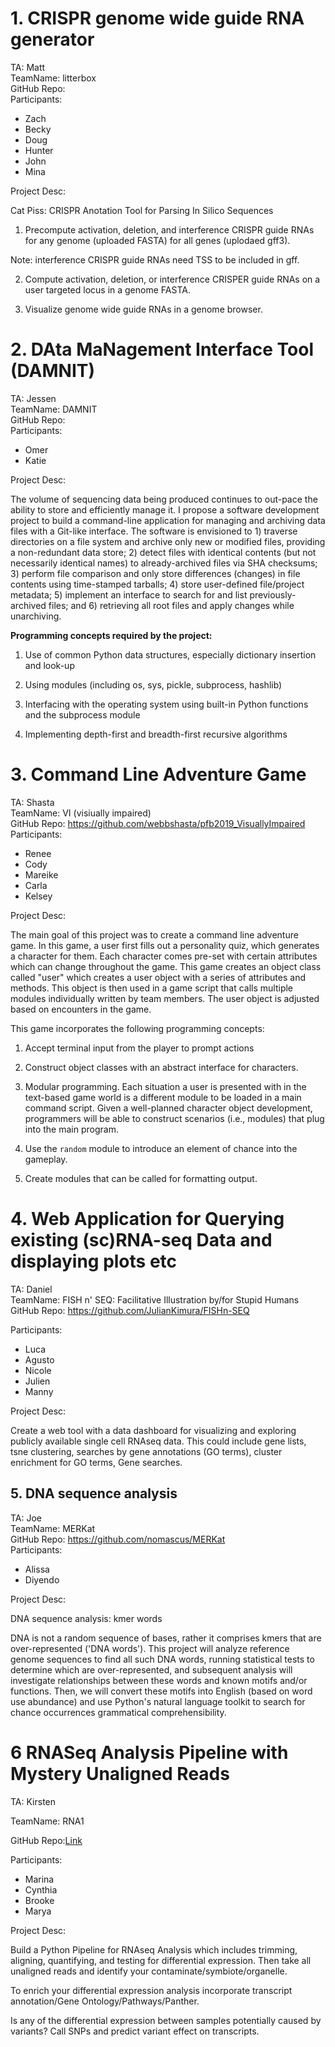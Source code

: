 # 1. CRISPR genome wide guide RNA generator

TA: Matt  
TeamName: litterbox  
GitHub Repo:  
Participants:  
 - Zach
 - Becky
 - Doug
 - Hunter
 - John
 - Mina
 
Project Desc:  

Cat Piss: CRISPR Anotation Tool for Parsing In Silico Sequences

1) Precompute activation, deletion, and interference CRISPR guide RNAs for any genome (uploaded FASTA) for all genes (uplodaed gff3). 

Note: interference CRISPR guide RNAs need TSS to be included in gff.

2) Compute activation, deletion, or interference CRISPER guide RNAs on a user targeted locus in a genome FASTA. 

3) Visualize genome wide guide RNAs in a genome browser.



# 2. DAta MaNagement Interface Tool (DAMNIT)

TA: Jessen  
TeamName: DAMNIT  
GitHub Repo:  
Participants:  
 - Omer  
 - Katie  

Project Desc:  

The volume of sequencing data being produced continues to out-pace the ability to store and efficiently manage it. I propose a software development project to build a command-line application for managing and archiving data files with a Git-like interface. The software is envisioned to 1) traverse directories on a file system and archive only new or modified files, providing a non-redundant data store; 2) detect files with identical contents (but not necessarily identical names) to already-archived files via SHA checksums; 3) perform file comparison and only store differences (changes) in file contents using time-stamped tarballs; 4) store user-defined file/project metadata; 5) implement an interface to search for and list previously-archived files; and 6) retrieving all root files and apply changes while unarchiving.

 

**Programming concepts required by the project:**

1.   Use of common Python data structures, especially dictionary insertion and look-up

2.   Using modules (including os, sys, pickle, subprocess, hashlib)

3.   Interfacing with the operating system using built-in Python functions and the subprocess module

4.   Implementing depth-first and breadth-first recursive algorithms




# 3. Command Line Adventure Game

TA: Shasta  
TeamName: VI (visiually impaired)  
GitHub Repo:  https://github.com/webbshasta/pfb2019_VisuallyImpaired  
Participants:    
 - Renee  
 - Cody
 - Mareike
 - Carla
 - Kelsey

Project Desc:  


The main goal of this project was to create a command line adventure game. In this game, a user first fills out a personality quiz, which generates a character for them. Each character comes pre-set with certain attributes which can change throughout the game. This game creates an object class called "user" which creates a user object with a series of attributes and methods. This object is then used in a game script that calls multiple modules individually written by team members. The user object is adjusted based on encounters in the game.

This game incorporates the following programming concepts:

1.   Accept terminal input from the player to prompt actions

2.   Construct object classes with an abstract interface for characters.

3.   Modular programming. Each situation a user is presented with in the text-based game world is a different module to be loaded in a main command script. Given a well-planned character object development, programmers will be able to construct scenarios (i.e., modules) that plug into the main program.

4.   Use the `random` module to introduce an element of chance into the gameplay.

5. Create modules that can be called for formatting output. 



# 4. Web Application for Querying existing (sc)RNA-seq Data and displaying plots etc 

TA: Daniel  
TeamName: FISH n' SEQ: Facilitative Illustration by/for Stupid Humans  
GitHub Repo:  https://github.com/JulianKimura/FISHn-SEQ  

Participants:  
 - Luca 
 - Agusto
 - Nicole
 - Julien
 - Manny

Project Desc:  

Create a web tool with a data dashboard for visualizing and exploring publicly available single cell RNAseq data. This could include gene lists, tsne clustering, searches by gene annotations (GO terms), cluster enrichment for GO terms, Gene searches.






## 5. DNA sequence analysis


TA: Joe  
TeamName: MERKat  
GitHub Repo:  https://github.com/nomascus/MERKat  
Participants:  
 - Alissa
 - Diyendo

Project Desc:  

DNA sequence analysis: kmer words


DNA is not a random sequence of bases, rather it comprises kmers that are over-represented ('DNA words'). This project will analyze reference genome sequences to find all such DNA words, running statistical tests to determine which are over-represented, and subsequent analysis will investigate relationships between these words and known motifs and/or functions. Then, we will convert these motifs into English (based on word use abundance) and use Python's natural language toolkit to search for chance occurrences grammatical comprehensibility.  






# 6 RNASeq Analysis Pipeline with Mystery Unaligned Reads

TA: Kirsten  

TeamName: RNA1   

GitHub Repo:[Link](https://github.com/kirstengott/pfb2019_rna1)

Participants:  
 - Marina
 - Cynthia
 - Brooke
 - Marya

Project Desc:  

Build a Python Pipeline for RNAseq Analysis which includes trimming, aligning, quantifying, and testing for differential expression. Then take all unaligned reads and identify your contaminate/symbiote/organelle. 

To enrich your differential expression analysis incorporate transcript annotation/Gene Ontology/Pathways/Panther.

Is any of the differential expression between samples potentially caused by variants? Call SNPs and predict variant effect on transcripts.







 

